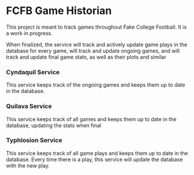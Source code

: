 # FCFB Game Historian

This project is meant to track games throughout Fake College Football. It is a work in progress.

When finalized, the service will track and actively update game plays in the database for every game, will
track and update ongoing games, and will track and update final game stats, as well as their plots and similar

### Cyndaquil Service
This service keeps track of the ongoing games and keeps them up to date in the database.

### Quilava Service
This service keeps track of all games and keeps them up to date in the database, updating the stats when final

### Typhlosion Service
This service keeps track of all game plays and keeps them up to date in the database. Every time there is a play, this 
service will update the database with the new play.